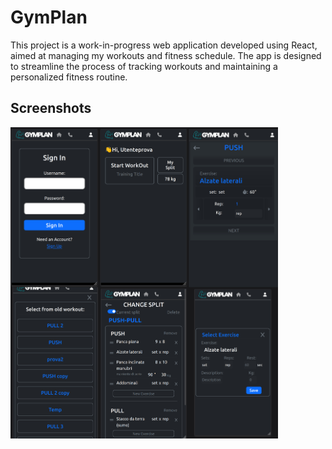 # GymPlan

This project is a work-in-progress web application developed using React, aimed at managing my workouts and fitness schedule. The app is designed to streamline the process of tracking workouts and maintaining a personalized fitness routine.

## Screenshots

<img src="/public/design.jpg" style="max-width:85%;">
